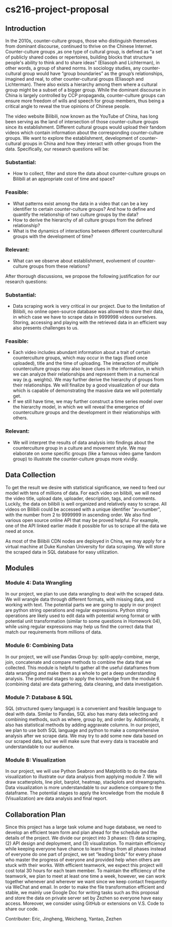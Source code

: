 # cs216-project-proposal

## Introduction

  In the 2010s, counter-culture groups, those who distinguish themselves from dominant discourse, continued to thrive on the Chinese Internet. Counter-culture groups ,as one type of cultural group, is defined as “a set of publicly shared codes or repertoires, building blocks that structure people's ability to think and to share ideas” (Eliasoph and Lichterman), in other words, a group of shared norms. In sociology studies, any counter-cultural group would have “group boundaries” as the group’s relationships, imagined and real, to other counter-cultural groups (Eliasoph and Lichterman). There also exists a hierarchy among them where a cultural group might be a subset of a bigger group. While the dominant discourse in China is largely controlled by CCP propaganda, counter-culture groups can ensure more freedom of wills and speech for group members, thus being a critical angle to reveal the true opinions of Chinese people.

  The video website Bilibili, now known as the YouTube of China, has long been serving as the land of intersection of those counter-culture groups since its establishment. Different cultural groups would upload their fandom videos which contain information about the corresponding counter-culture groups. We want to explore the establishment, development of counter-cultural groups in China and how they interact with other groups from the data. Specifically, our research questions will be:

### Substantial:

- How to collect, filter and store the data about counter-culture groups on Bilibili at an appropriate cost of time and space?

### Feasible:

- What patterns exist among the data in a video that can be a key identifier to certain counter-culture groups? And how to define and quantify the relationship of two culture groups by the data?
- How to derive the hierarchy of all culture groups from the defined relationship? 
- What is the dynamics of interactions between different countercultural groups with the development of time?

### Relevant:

- What can we observe about establishment, evolvement of counter-culture groups from these relations?

After thorough discussions, we propose the following justification for our research questions:

### Substantial:

- Data scraping work is very critical in our project. Due to the limitation of Bilibili, no online open-source database was allowed to store their data, in which case we have to scrape data in 9999998 videos ourselves. Storing, accessing and playing with the retrieved data in an efficient way also presents challenges to us.

### Feasible:

- Each video includes abundant information about a trait of certain counterculture groups, which may occur in the tags (fixed once uploaded), title and the time of uploading. The interaction of multiple counterculture groups may also leave clues in the information, in which we can analyze their relationships and represent them in a numerical way (e.g. weights). We may further derive the hierarchy of groups from their relationships. We will finalize by a good visualization of our data which is capable of demonstrating the massive data we will potentially get.
- If we still have time, we may further construct a time series model over the hierarchy model, in which we will reveal the emergence of counterculture groups and the development in their relationships with others.

### Relevant:

- We will interpret the results of data analysis into findings about the counterculture group in a culture and movement style. We may elaborate on some specific groups (like a famous video game fandom group) to illustrate the counter-culture groups more vividly.

## Data Collection

To get the result we desire with statistical significance, we need to feed our model with tens of millions of data. For each video on bilibili, we will need the video title, upload date, uploader, description, tags, and comments. Luckily, the data on bilibili is well organized and relatively easy to scrape. All videos on Bilibili could be accessed with a unique identifier "av+number", with the number from 2 to 9999999 in ascending order. We also find various open source online API that may be proved helpful. For example, one of the API linked earlier made it possible for us to scrape all the data we need at once.

As most of the Bilibili CDN nodes are deployed in China, we may apply for a virtual machine at Duke Kunshan University for data scraping. We will store the scraped data in SQL database for easy utilization.

## Modules

### Module 4: Data Wrangling 

In our project, we plan to use data wrangling to deal with the scraped data. We will wrangle data through different formats, with missing data, and working with text.
The potential parts we are going to apply in our project are python string operations and regular expressions. Python string operations are likely used to edit data with potential wrong format or with potential unit transformation (similar to some questions in Homework 04), while using regular expressions may help us find the correct data that match our requirements from millions of data. 

### Module 6: Combining Data

In our project, we will use Pandas Group by: split-apply-combine, merge, join, concatenate and compare methods to combine the data that we collected. This module is helpful to gather all the useful dataframes from data wrangling and make them as a whole to get a deep understanding analysis. The potential stages to apply the knowledge from the module 6 (combining data) are data gathering, data cleaning, and data investigation.

### Module 7: Database & SQL

SQL (structured query language) is a convenient and feasible language to deal with data. Similar to Pandas, SQL also has many data selecting and combining methods, such as where, group by, and order by. Additionally, it also has statistical methods by adding aggravate columns. In our project, we plan to use both SQL language and python to make a comprehensive analysis after we scrape data. We may try to add some new data based on our scraped data, but we will make sure that every data is traceable and understandable to our audience.

### Module 8: Visualization

In our project, we will use Python Seabron and Matplotlib to do the data visualization to illustrate our data analysis from applying module 7. We will draw scatterplots, line plot, barplot, heatmap, stackplots and streamgraphs. Data visualization is more understandable to our audience compare to the dataframe. The potential stages to apply the knowledge from the module 8 (Visualization) are data analysis and final report.

## Collaboration Plan

Since this project has a large task volume and huge database, we need to develop an efficient team form and plan ahead for the schedule and the details of the project. We divide our project into 3 phases: (1) data scraping, (2) API design and deployment, and (3) visualization. To maintain efficiency while keeping everyone have chance to learn things from all phases instead of everyone do one part of project, we set “leading birds” for every phase who master the progress of everyone and provided help when others are stuck with their works. With efficient teamwork, we expect this project will cost total 30 hours for each team member. To maintain the efficiency of the teamwork, we plan to meet at least one time a week, however, we can work together whenever and wherever we want since we keep contact frequently via WeChat and email. In order to make the file transformation efficient and stable, we mainly use Google Doc for writing tasks such as this proposal and store the data on private server set by Zezhen so everyone have easy access. Moreover, we consider using GitHub or extensions on V.S. Code to share our code.

Contributer: Eric, Jingheng, Weicheng, Yantao, Zezhen
